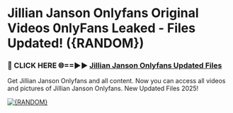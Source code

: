 # Jillian Janson Onlyfans Original Videos 0nlyFans Leaked - Files Updated! ({RANDOM})

<h3>🔴 CLICK HERE 🌐==►► <a href="https://betterlinks.top/A2PfLJ" rel="nofollow">Jillian Janson Onlyfans Updated Files</a></h3>

Get Jillian Janson Onlyfans and all content. Now you can access all videos and pictures of Jillian Janson Onlyfans. New Updated Files 2025!

[![{RANDOM}](https://i.imgur.com/ppqm5kG.gif)](https://betterlinks.top/A2PfLJ)